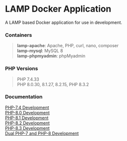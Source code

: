 # LAMP Docker Application

A LAMP based Docker application for use in development.

### Containers
> **lamp-apache**: Apache, PHP, curl, nano, composer  
> **lamp-mysql**: MySQL 8  
> **lamp-phpmyadmin**: phpMyadmin  

### PHP Versions
> PHP 7.4.33  
> PHP 8.0.30, 8.1.27, 8.2.15, PHP 8.3.2

### Documentation
[PHP-7.4 Development](./resources/docker/development/php-7.4/Readme.md)  
[PHP-8.0 Development](./resources/docker/development/php-8.0/Readme.md)  
[PHP-8.1 Development](./resources/docker/development/php-8.1/Readme.md)  
[PHP-8.2 Development](./resources/docker/development/php-8.2/Readme.md)  
[PHP-8.3 Development](./resources/docker/development/php-8.3/Readme.md)  
[Dual PHP-7 and PHP-8 Development](./resources/docker/development/php-dual/Readme.md)  
